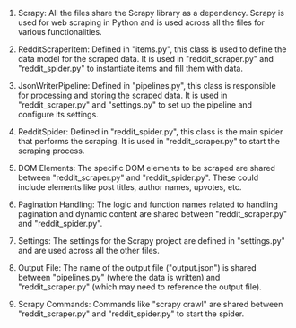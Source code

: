 1. Scrapy: All the files share the Scrapy library as a dependency. Scrapy is used for web scraping in Python and is used across all the files for various functionalities.

2. RedditScraperItem: Defined in "items.py", this class is used to define the data model for the scraped data. It is used in "reddit_scraper.py" and "reddit_spider.py" to instantiate items and fill them with data.

3. JsonWriterPipeline: Defined in "pipelines.py", this class is responsible for processing and storing the scraped data. It is used in "reddit_scraper.py" and "settings.py" to set up the pipeline and configure its settings.

4. RedditSpider: Defined in "reddit_spider.py", this class is the main spider that performs the scraping. It is used in "reddit_scraper.py" to start the scraping process.

5. DOM Elements: The specific DOM elements to be scraped are shared between "reddit_scraper.py" and "reddit_spider.py". These could include elements like post titles, author names, upvotes, etc.

6. Pagination Handling: The logic and function names related to handling pagination and dynamic content are shared between "reddit_scraper.py" and "reddit_spider.py".

7. Settings: The settings for the Scrapy project are defined in "settings.py" and are used across all the other files.

8. Output File: The name of the output file ("output.json") is shared between "pipelines.py" (where the data is written) and "reddit_scraper.py" (which may need to reference the output file).

9. Scrapy Commands: Commands like "scrapy crawl" are shared between "reddit_scraper.py" and "reddit_spider.py" to start the spider.